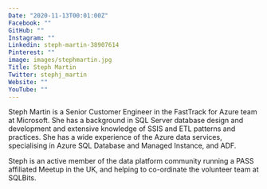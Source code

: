 ```yaml
---
Date: "2020-11-13T00:01:00Z"
Facebook: ""
GitHub: ""
Instagram: ""
Linkedin: steph-martin-38907614
Pinterest: ""
image: images/stephmartin.jpg
Title: Steph Martin
Twitter: stephj_martin
Website: ""
YouTube: ""
---
```

Steph Martin is a Senior Customer Engineer in the FastTrack for Azure team at Microsoft. She has a background in SQL Server database design and development and extensive knowledge of SSIS and ETL patterns and practices. She has a wide experience of the Azure data services, specialising in Azure SQL Database and Managed Instance, and ADF.

Steph is an active member of the data platform community running a PASS affiliated Meetup in the UK, and helping to co-ordinate the volunteer team at SQLBits.